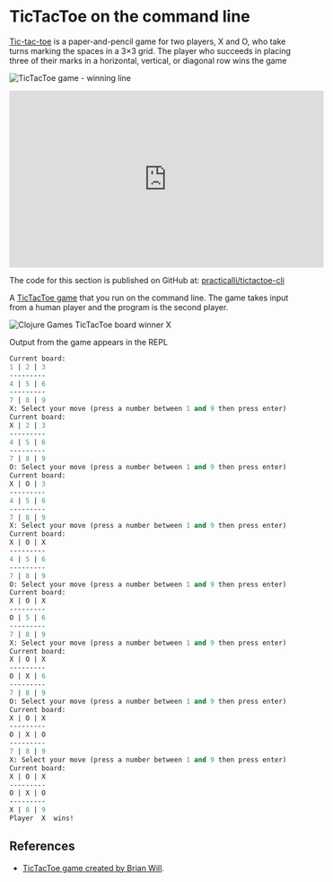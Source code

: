 # TicTacToe on the command line

[Tic-tac-toe](https://en.wikipedia.org/wiki/Tic-tac-toe) is a paper-and-pencil game for two players, X and O, who take turns marking the spaces in a 3×3 grid. The player who succeeds in placing three of their marks in a horizontal, vertical, or diagonal row wins the game

![TicTacToe game - winning line](https://upload.wikimedia.org/wikipedia/commons/thumb/1/1b/Tic-tac-toe-game-1.svg/719px-Tic-tac-toe-game-1.svg.png)

<p style="text-align:center">
<iframe width="560" height="315" src="https://www.youtube.com/embed/_eO7EsXO2XE?t=343" title="YouTube video player" frameborder="0" allow="accelerometer; autoplay; clipboard-write; encrypted-media; gyroscope; picture-in-picture" allowfullscreen></iframe>
</p>


The code for this section is published on GitHub at: [practicalli/tictactoe-cli](https://github.com/practicalli/tictactoe-cli/tree/solution-no-tests)

A [TicTacToe game](https://en.wikipedia.org/wiki/Tic-tac-toe) that you run on the command line.  The game takes input from a human player and the program is the second player.

![Clojure Games TicTacToe board winner X](/images/clojure-games-tictactoe-board-winner-x.png)

Output from the game appears in the REPL

```clojure
Current board:
1 | 2 | 3
---------
4 | 5 | 6
---------
7 | 8 | 9
X: Select your move (press a number between 1 and 9 then press enter)
Current board:
X | 2 | 3
---------
4 | 5 | 6
---------
7 | 8 | 9
O: Select your move (press a number between 1 and 9 then press enter)
Current board:
X | O | 3
---------
4 | 5 | 6
---------
7 | 8 | 9
X: Select your move (press a number between 1 and 9 then press enter)
Current board:
X | O | X
---------
4 | 5 | 6
---------
7 | 8 | 9
O: Select your move (press a number between 1 and 9 then press enter)
Current board:
X | O | X
---------
O | 5 | 6
---------
7 | 8 | 9
X: Select your move (press a number between 1 and 9 then press enter)
Current board:
X | O | X
---------
O | X | 6
---------
7 | 8 | 9
O: Select your move (press a number between 1 and 9 then press enter)
Current board:
X | O | X
---------
O | X | O
---------
7 | 8 | 9
X: Select your move (press a number between 1 and 9 then press enter)
Current board:
X | O | X
---------
O | X | O
---------
X | 8 | 9
Player  X  wins!
```

## References

* [TicTacToe game created by Brian Will](https://www.youtube.com/watch?v=vWSBGD96BHU).
